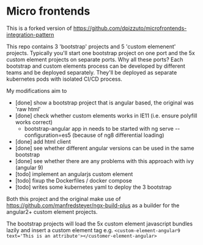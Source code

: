 # Micro frontends

This is a forked version of https://github.com/dpizzuto/microfrontends-integration-pattern

This repo contains 3 'bootstrap' projects and 5 'custom elemenent' projects.  Typically you'll start one bootstrap project on one port and the 5x custom element projects on separate ports.  Why all these ports?  Each bootstrap and custom elements process can be developed by different teams and be deployed separately.  They'll be deployed as separate kubernetes pods with isolated CI/CD process.

My modifications aim to 
 - [done] show a bootstrap project that is angular based, the original was 'raw html'
 - [done] check whether custom elements works in IE11 (i.e. ensure polyfill works correct)
   - bootstrap-angular app in needs to be started with ng serve --configuration=es5 (because of ng8 differential loading)
 - [done] add html client
 - [done] see whether different angular versions can be used in the same bootstrap
 - [done] see whether there are any problems with this approach with ivy (angular 9)
 - [todo] implement an angularjs custom element
 - [todo] fixup the Dockerfiles / docker compose
 - [todo] writes some kubernetes yaml to deploy the 3 bootstrap
 
Both this project and the original make use of https://github.com/manfredsteyer/ngx-build-plus as a builder for the angular2+ custom element projects.
 
The bootstrap projects will load the 5x custom element javascript bundles lazily and insert a custom element tag e.g. 
`<custom-element-angular9 text='This is an attribute'></customer-element-angular>` 
